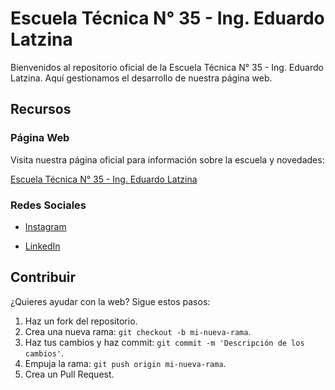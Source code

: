 # Escuela Técnica N° 35 - Ing. Eduardo Latzina

Bienvenidos al repositorio oficial de la Escuela Técnica N° 35 - Ing. Eduardo Latzina. Aquí gestionamos el desarrollo de nuestra página web.

## Recursos

### Página Web

Visita nuestra página oficial para información sobre la escuela y novedades:

[Escuela Técnica N° 35 - Ing. Eduardo Latzina](https://www.escuelatecnica35.com.ar)

### Redes Sociales

- [Instagram](https://www.instagram.com/et.35.ing.eduardo.latzina/)

- [LinkedIn](https://www.linkedin.com/school/escuela-tecnica-35-ing-latzina/)

## Contribuir

¿Quieres ayudar con la web? Sigue estos pasos:

1. Haz un fork del repositorio.
2. Crea una nueva rama: `git checkout -b mi-nueva-rama`.
3. Haz tus cambios y haz commit: `git commit -m 'Descripción de los cambios'`.
4. Empuja la rama: `git push origin mi-nueva-rama`.
5. Crea un Pull Request.
